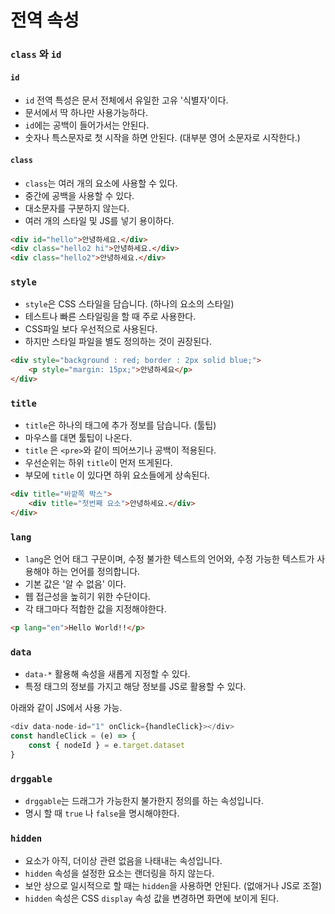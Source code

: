 # 전역 속성

### `class` 와 `id`

#### `id`
- `id` 전역 특성은 문서 전체에서 유일한 고유 '식별자'이다.
- 문서에서 딱 하나만 사용가능하다.
- `id`에는 공백이 들어가서는 안된다.
- 숫자나 특스문자로 첫 시작을 하면 안된다. (대부분 영어 소문자로 시작한다.)

#### `class`
- `class`는 여러 개의 요소에 사용할 수 있다.
- 중간에 공백을 사용할 수 있다.
- 대소문자를 구분하지 않는다.
- 여러 개의 스타일 및 JS를 넣기 용이하다.

```html
<div id="hello">안녕하세요.</div>
<div class="hello2 hi">안녕하세요.</div>
<div class="hello2">안녕하세요.</div>

```

### `style`
- `style`은 CSS 스타일을 담습니다. (하나의 요소의 스타일)
- 테스트나 빠른 스타일링을 할 때 주로 사용한다.
- CSS파일 보다 우선적으로 사용된다.
- 하지만 스타일 파일을 별도 정의하는 것이 권장된다.
```html
<div style="background : red; border : 2px solid blue;">
    <p style="margin: 15px;">안녕하세요</p>
</div>
```

### `title`
- `title`은 하나의 태그에 추가 정보를 담습니다. (툴팁)
- 마우스를 대면 툴팁이 나온다.
- `title` 은 `<pre>`와 같이 띄어쓰기나 공백이 적용된다.
- 우선순위는 하위 `title`이 먼저 뜨게된다.
- 부모에 `title` 이 있다면 하위 요소들에게 상속된다.
```html
<div title="바깥쪽 박스">
    <div title="첫번째 요소">안녕하세요.</div>
</div>
```

### `lang`
- `lang`은 언어 태그 구문이며, 수정 불가한 텍스트의 언어와, 수정 가능한 텍스트가 사용해야 하는 언어를 정의합니다.
- 기본 값은 '알 수 없음' 이다.
- 웹 접근성을 높히기 위한 수단이다.
- 각 태그마다 적합한 값을 지정해야한다.
```html
<p lang="en">Hello World!!</p>
```

### `data`
- `data-*` 활용해 속성을 새롭게 지정할 수 있다.
- 특정 태그의 정보를 가지고 해당 정보를 JS로 활용할 수 있다.

아래와 같이 JS에서 사용 가능.
```javascript
<div data-node-id="1" onClick={handleClick}></div>
const handleClick = (e) => {
    const { nodeId } = e.target.dataset
}
```

### `drggable`
- `drggable`는 드래그가 가능한지 불가한지 정의를 하는 속성입니다.
- 명시 할 때 `true` 나 `false`을 명시해야한다.

### `hidden`
- 요소가 아직, 더이상 관련 없음을 나태내는 속성입니다.
- `hidden` 속성을 설정한 요소는 랜더링을 하지 않는다.
- 보안 상으로 일시적으로 할 때는 `hidden`을 사용하면 안된다. (없애거나 JS로 조절)
- `hidden` 속성은 CSS `display` 속성 값을 변경하면 화면에 보이게 된다.